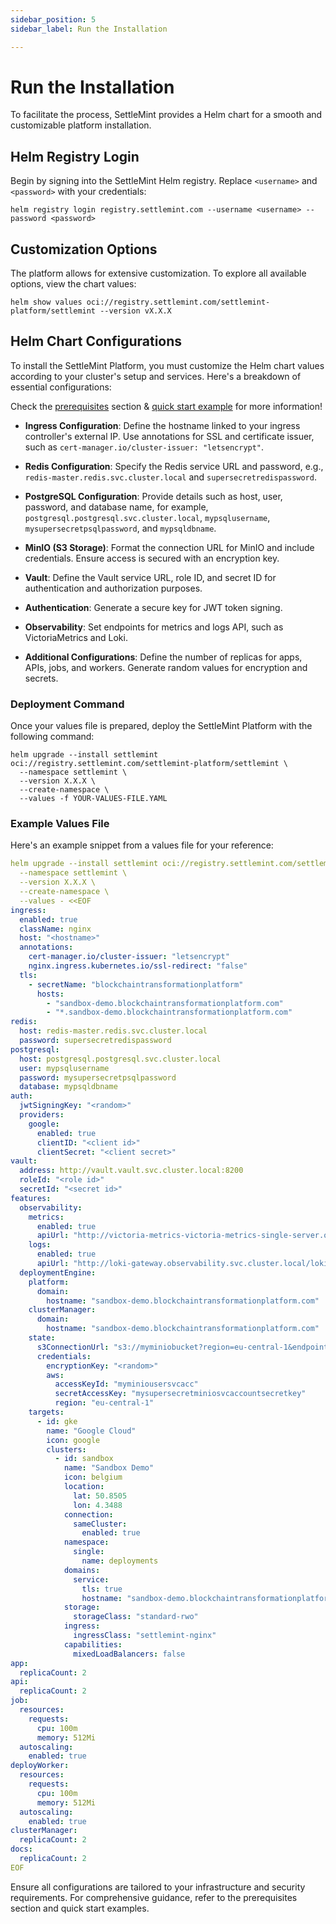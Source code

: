 ```yaml
---
sidebar_position: 5
sidebar_label: Run the Installation

---
```


# Run the Installation

To facilitate the process, SettleMint provides a Helm chart for a smooth and customizable platform installation.

## Helm Registry Login

Begin by signing into the SettleMint Helm registry. Replace `<username>` and `<password>` with your credentials:

```shell
helm registry login registry.settlemint.com --username <username> --password <password>
```

## Customization Options

The platform allows for extensive customization. To explore all available options, view the chart values:

```shell
helm show values oci://registry.settlemint.com/settlemint-platform/settlemint --version vX.X.X
```

## Helm Chart Configurations

To install the SettleMint Platform, you must customize the Helm chart values according to your cluster's setup and services. Here's a breakdown of essential configurations:

Check the [prerequisites](/docs/launch-platform/self-hosted/installing-on-an-existing-cluster/prerequisites/Infrastructure.md) section & [quick start example](/docs/launch-platform/self-hosted/installing-on-an-existing-cluster/quick-start-examples-trial-installation/installation-trial-cluster.md) for more information!

- **Ingress Configuration**: Define the hostname linked to your ingress controller's external IP. Use annotations for SSL and certificate issuer, such as `cert-manager.io/cluster-issuer: "letsencrypt"`.

- **Redis Configuration**: Specify the Redis service URL and password, e.g., `redis-master.redis.svc.cluster.local` and `supersecretredispassword`.

- **PostgreSQL Configuration**: Provide details such as host, user, password, and database name, for example, `postgresql.postgresql.svc.cluster.local`, `mypsqlusername`, `mysupersecretpsqlpassword`, and `mypsqldbname`.

- **MinIO (S3 Storage)**: Format the connection URL for MinIO and include credentials. Ensure access is secured with an encryption key.

- **Vault**: Define the Vault service URL, role ID, and secret ID for authentication and authorization purposes.

- **Authentication**: Generate a secure key for JWT token signing.

- **Observability**: Set endpoints for metrics and logs API, such as VictoriaMetrics and Loki.

- **Additional Configurations**: Define the number of replicas for apps, APIs, jobs, and workers. Generate random values for encryption and secrets.

### Deployment Command

Once your values file is prepared, deploy the SettleMint Platform with the following command:

```shell
helm upgrade --install settlemint oci://registry.settlemint.com/settlemint-platform/settlemint \
  --namespace settlemint \
  --version X.X.X \
  --create-namespace \
  --values -f YOUR-VALUES-FILE.YAML
```

### Example Values File

Here's an example snippet from a values file for your reference:

```yaml
helm upgrade --install settlemint oci://registry.settlemint.com/settlemint-platform/settlemint \
  --namespace settlemint \
  --version X.X.X \
  --create-namespace \
  --values - <<EOF
ingress:
  enabled: true
  className: nginx
  host: "<hostname>"
  annotations:
    cert-manager.io/cluster-issuer: "letsencrypt"
    nginx.ingress.kubernetes.io/ssl-redirect: "false"
  tls:
    - secretName: "blockchaintransformationplatform"
      hosts:
        - "sandbox-demo.blockchaintransformationplatform.com"
        - "*.sandbox-demo.blockchaintransformationplatform.com"
redis:
  host: redis-master.redis.svc.cluster.local
  password: supersecretredispassword
postgresql:
  host: postgresql.postgresql.svc.cluster.local
  user: mypsqlusername
  password: mysupersecretpsqlpassword
  database: mypsqldbname
auth:
  jwtSigningKey: "<random>"
  providers:
    google:
      enabled: true
      clientID: "<client id>"
      clientSecret: "<client secret>"
vault:
  address: http://vault.vault.svc.cluster.local:8200
  roleId: "<role id>"
  secretId: "<secret id>"
features:
  observability:
    metrics:
      enabled: true
      apiUrl: "http://victoria-metrics-victoria-metrics-single-server.observability.svc.cluster.local:8428/prometheus/api/v1"
    logs:
      enabled: true
      apiUrl: "http://loki-gateway.observability.svc.cluster.local/loki/api/v1"
  deploymentEngine:
    platform:
      domain:
        hostname: "sandbox-demo.blockchaintransformationplatform.com"
    clusterManager:
      domain:
        hostname: "sandbox-demo.blockchaintransformationplatform.com"
    state:
      s3ConnectionUrl: "s3://myminiobucket?region=eu-central-1&endpoint=minio.minio.svc.cluster.local:9000&disableSSL=true&s3ForcePathStyle=true"
      credentials:
        encryptionKey: "<random>"
        aws:
          accessKeyId: "myminiousersvcacc"
          secretAccessKey: "mysupersecretminiosvcaccountsecretkey"
          region: "eu-central-1"
    targets:
      - id: gke
        name: "Google Cloud"
        icon: google
        clusters:
          - id: sandbox
            name: "Sandbox Demo"
            icon: belgium
            location:
              lat: 50.8505
              lon: 4.3488
            connection:
              sameCluster:
                enabled: true
            namespace:
              single:
                name: deployments
            domains:
              service:
                tls: true
                hostname: "sandbox-demo.blockchaintransformationplatform.com"
            storage:
              storageClass: "standard-rwo"
            ingress:
              ingressClass: "settlemint-nginx"
            capabilities:
              mixedLoadBalancers: false
app:
  replicaCount: 2
api:
  replicaCount: 2
job:
  resources:
    requests:
      cpu: 100m
      memory: 512Mi
  autoscaling:
    enabled: true
deployWorker:
  resources:
    requests:
      cpu: 100m
      memory: 512Mi
  autoscaling:
    enabled: true
clusterManager:
  replicaCount: 2
docs:
  replicaCount: 2
EOF
```

Ensure all configurations are tailored to your infrastructure and security requirements. For comprehensive guidance, refer to the prerequisites section and quick start examples.

